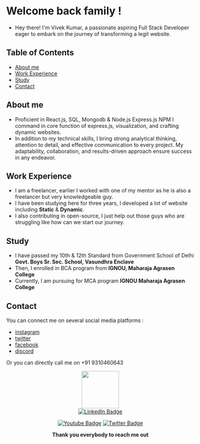 
# Welcome back family !
- Hey there! I'm Vivek Kumar, a passionate aspiring Full Stack Developer eager to embark on the journey of transforming a legit website.
     
## Table of Contents
- [About me](#about-me)
- [Work Experience](#work-experience)
- [Study](#study)
- [Contact](#contact)

  
## About me
- Proficient in React.js, SQL, Mongodb & Node.js Express.js NPM I command in core function of express.js, visualization, and crafting dynamic websites.
- In addition to my technical skills, I bring strong analytical thinking, attention to detail, and effective communication to every project. My adaptability, collaboration, and results-driven approach ensure success in any endeavor.
    
 ## Work Experience 
 - I am a freelancer, earlier I worked with one of my mentor as he is also a freelancer but very knowledgeable guy.
 - I have been studying here for three years, I developed a lot of website including **Static** & **Dynamic**.
 - I also contributing in open-source, I just help out those guys who are struggling like how can we start our journey.

 ## Study
 - I have passed my 10th & 12th Standard from Government School of Delhi **Govt. Boys Sr. Sec. School, Vasundhra Enclave**
 - Then, I enrolled in BCA program from **IGNOU, Maharaja Agrasen College**
 - Currently, I am pursuing for MCA program **IGNOU Maharaja Agrasen College**

## Contact 
 You can connect me on several social media platforms : 
 - [instagram](https://www.instagram.com/pro_programming_hub/)
 - [twitter](https://x.com/riyal_Vivek)
 - [facebook](https://www.facebook.com/profile.php?id=100069696704849)
 - [discord](https://discord.com/channels/@me)

Or you can directly call me on +91 9310460643
<div id="header" align="center">
  <img src="https://media.giphy.com/media/M9gbBd9nbDrOTu1Mqx/giphy.gif" width="100"/>
  <div id="badges">
  <a href="https://www.linkedin.com/in/vivek-kumar-640540257?utm_source=share&utm_campaign=share_via&utm_content=profile&utm_medium=android_app" target="_blank"><img src="https://img.shields.io/badge/LinkedIn-blue?style=for-the-badge&logo=linkedin&logoColor=white" alt="LinkedIn Badge"/></a>
    
  <a href="https://www.youtube.com/@Pro_programming_Hub"><img src="https://img.shields.io/badge/YouTube-red?style=for-the-badge&logo=youtube&logoColor=white" alt="Youtube Badge"/></a>
 <a href="https://x.com/riyal_Vivek"> <img src="https://img.shields.io/badge/Twitter-blue?style=for-the-badge&logo=twitter&logoColor=white" alt="Twitter Badge"/></a>

**Thank you everybody to reach me out**
